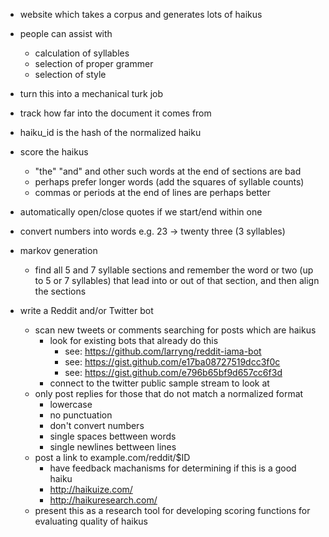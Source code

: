 - website which takes a corpus and generates lots of haikus
- people can assist with
	- calculation of syllables
	- selection of proper grammer
	- selection of style
- turn this into a mechanical turk job

- track how far into the document it comes from
- haiku_id is the hash of the normalized haiku

- score the haikus
	- "the" "and" and other such words at the end of sections are bad
	- perhaps prefer longer words (add the squares of syllable counts)
	- commas or periods at the end of lines are perhaps better
	
- automatically open/close quotes if we start/end within one

- convert numbers into words
	e.g. 23 -> twenty three (3 syllables)

- markov generation
	- find all 5 and 7 syllable sections and remember the word or two (up to 5 or
	  7 syllables) that lead into or out of that section, and then align the
	  sections

- write a Reddit and/or Twitter bot
	- scan new tweets or comments searching for posts which are haikus
		- look for existing bots that already do this
			- see: https://github.com/larryng/reddit-iama-bot
			- see: https://gist.github.com/e17ba08727519dcc3f0c
			- see: https://gist.github.com/e796b65bf9d657cc6f3d
		- connect to the twitter public sample stream to look at
	- only post replies for those that do not match a normalized format
		- lowercase
		- no punctuation
		- don't convert numbers
		- single spaces bettween words
		- single newlines bettween lines
	- post a link to example.com/reddit/$ID
		- have feedback machanisms for determining if this is a good haiku
		- http://haikuize.com/
		- http://haikuresearch.com/
	- present this as a research tool for developing scoring functions for
	  evaluating quality of haikus